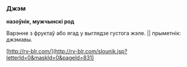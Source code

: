### Джэм
**назоўнік, мужчынскі род**

Варэнне з фруктаў або ягад у выглядзе густога жэле. || прыметнік: джэмавы.

<a rel="author">[http://rv-blr.com/](http://rv-blr.com/slounik.jsp?letterId=0&maskId=0&pageId=831)</a>
